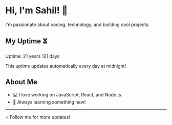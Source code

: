 # Hi, I'm Sahil! 👋

I'm passionate about coding, technology, and building cool projects.

## My Uptime ⏳
Uptime: 21 years 121 days

This uptime updates automatically every day at midnight!

## About Me
- 💻 I love working on JavaScript, React, and Node.js.
- 🎯 Always learning something new!

---

⭐️ Follow me for more updates!
